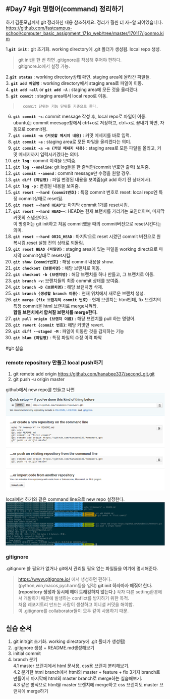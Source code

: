 #Day7
#**git 명령어(command) 정리하기**
---
하기 김준모님께서 git 정리하신 내용 참조하세요. 정리가 훨씬 더 자~알 되어있습니다.   
https://github.com/fastcampus-school/computer_basic_assignment_171q_web/tree/master/170117/joonmo.kim  

1.**```git init```** : git 초기화. working directory에 .git 폴더가 생성됨. local repo 생성.  
>	git init을 한 번 하면 .gitignore를 작성해 주어야 편하다.  
	  gitignore.io에서 설정 가능.  

2.**```git status```** : working directory상태 확인. staging area에 올라간 파일들.  
3. **```git add 파일명```** : working directory에서 staging area로 파일이 이동.  
4. **```git add -all```** or **```git add -A```** : staging area에 모든 것을 올리겠다.  
5. **```git commit```** : staging area에서 local repo로 이동.  
>		commit 단위는 기능 단위를 기준으로 한다.  

6. **```git commit -s```**: commit message 작성 후, local repo로 파일이 이동.  
	ubuntu는 commit meesage창에서 ctrl+o로 저장하고, ctrl+x로 끝내기 하면, 자동으로 commit됨.  
7. **```git commit -m {커밋할 메시지 내용}```** : 커밋 메세지를 바로 입력.  
8. **```git commit -a```** : staging area로 모든 파일을 올리겠다는 의미.  
9. **```git commit -a -m {커밋 메세지 내용}```** : staging area로 모든 파일을 올리고, 커밋 메세지까지 입력시키겠다는 의미.  
10. **```git log```** : commit 이력을 보여줌.  
11. **```git log --oneline```**: git log들을 한 줄씩만(commit 번호만 출력) 보여줌.  
12. **```git commit --amend```** : commit message만 수정을 원할 경우.  
13. **```git diff {파일명}```** : 파일 변경된 내용을 보여줌(git add 하기 전 상태에서).   
14. **```git log -p```** : 변경된 내용을 보여줌.  
15. **```git reset --hard {commit번호}```** : 특정 commit 번호로 reset: local repo엔 특정 commit상태로 reset됨.  
16. **```git reset --hard HEAD^1```**: 마지막 commit 1개를 reset시킴.  
17. **```git reset --hard HEAD~~```**: HEAD는 현재 브랜치를 가리키는 포인터이며, 마지막 커밋의 스냅샷이다.  
이 명령어는 git init하고 처음 commit했을 때의 commit버전으로 reset시킨다는 의미.  
18. **```git reset --hard ORIG_HEAD```** : 마지막으로 reset 시켰던 commit 버전으로 원복시킴.reset 실행 전의 상태로 되돌림.  
19. **```git reset HEAD {파일명}```** : staging area에 있는 파일을 working direct으로 마지막 commit상태로 reset시킴.  
20.  **```git show {commit번호}```** : 해당 commit 내용을 show.  
21. **```git checkout {브랜치명}```** : 해당 브랜치로 이동.  
22. **```git checkout -b {브랜치명}```** : 해당 브랜치를 하나 만들고, 그 브랜치로 이동.  
23. **```git branch -v```**: 브랜치들의 최종 commit 상태를 보여줌.  
24. **```git branch -D {브랜치명}```** :  해당 브랜치명 삭제.  
25. **```git branch {생성할 branch 이름}```** : 현재 위치에서 새로운 브랜치 생성.  
26. **```git merge {fix 브랜치의 commit 번호}```** : 현재 브랜치는 html인데, fix 브랜치의 특정 commit을 html 브랜치로 merge시켜라.  
**합칠 브랜치에서 합쳐질 브랜치를 merge한다.**  
27. **```git pull origin {브랜치 이름}```** : 해당 브랜치를 pull 하는 명령어.  
28. **```git revert {commit 번호}```**: 해당 커밋만 revert.  
29. **```git diff --staged -M```** : 파일이 이동한 것을 감지하는 기능 
30. **```git blam {파일명}```** : 특정 파일의 수정 이력 파악

#git 실습
### remote repository 만들고 local push하기
1. git remote add origin https://github.com/hanabee337/second_git.git
2. git push -u origin master  

github에서 new repo를 만들고 나면  
![ ](imgs/github-create-new-repo.png  "create  new repo in github ")  

local에선 하기와 같은 command line으로 new repo 설정한다.  
![ ](imgs/create-new-repo-on-cmd-line.png  "local push")  

### gitignore
.gitignore 쓸 필요가 없거나 git에서 관리될 필요 없는 파일들을 여기에 명시해준다. 
> https://www.gitignore.io/ 에서 생성하면 편하다.(python,win,macos,pycharm등을 입력)
> **git init 하자마자 해줘야 한다. (repository 생성과 동시에 해야 트래킹하지 않는다.)**
	각자 다른 setting환경에서 개발하기 때문에 발생하는 conflict를 방지하기 위한 목적.  
	처음 레포지토리 만드는 사람이 생성하고 이니셜 커밋을 해야함.  
	이 .gitignore를 collaborator들이 모두 같이 사용하기 때문.   

## 실습 순서
1. git init(git 초기화. working directory에 .git 폴더가 생성됨)  
2. .gitignore 생성 + README.md생성해보기  
3. initial commit  
4. branch 분기  
	4.1 master 브랜치에서 html 문서용, css용 브랜치 분리해보기.  
	4.2 분기한 html branch에서 html의 master + feature + fix 3가지 branch로 만들어서 마지막에 html의 master branch로 merge하는 실습해보기.  
	4.3 같은 방식으로 html을 master 브랜치에 merge하고 css 브랜치도 master 브랜치에 merge하기  

